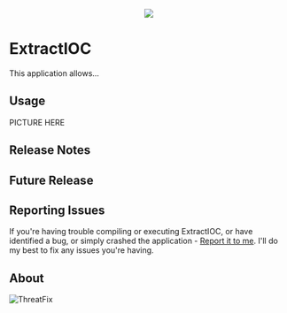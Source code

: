 <p align="center"> 
<img src="http://i.imgur.com/beWOgsn.png"></p>

ExtractIOC
===============
This application allows...

Usage
---------------
PICTURE HERE

Release Notes
---------------

Future Release
---------------

Reporting Issues
----------------
If you're having trouble compiling or executing ExtractIOC, or have identified
a bug, or simply crashed the application - [Report it to me]. I'll do my best
to fix any issues you're having.

[Report it to me]: https://github.com/threatfix/ExtractIOC/wiki

About
----------------
![ThreatFix](http://cdn1.editmysite.com/uploads/5/1/4/0/51408561/background-images/1387838909.png)
